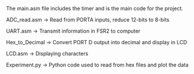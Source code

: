 The main.asm file includes the timer and is the main code for the project.

ADC_read.asm -> Read from PORTA inputs, reduce 12-bits to 8-bits

UART.asm -> Transmit information in FSR2 to computer

Hex_to_Decimal -> Convert PORT D output into decimal and display in LCD

LCD.asm -> Displaying characters

Experiment.py -> Python code used to read from hex files and plot the data
